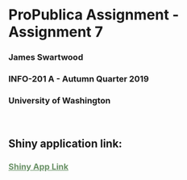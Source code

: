 # ProPublica Assignment - Assignment 7

### James Swartwood
### INFO-201 A - Autumn Quarter 2019
### University of Washington

<br>

## Shiny application link:
### <a href="https://jamesswartwood.shinyapps.io/assignment7/" style="color: #699166">Shiny App Link</a>
